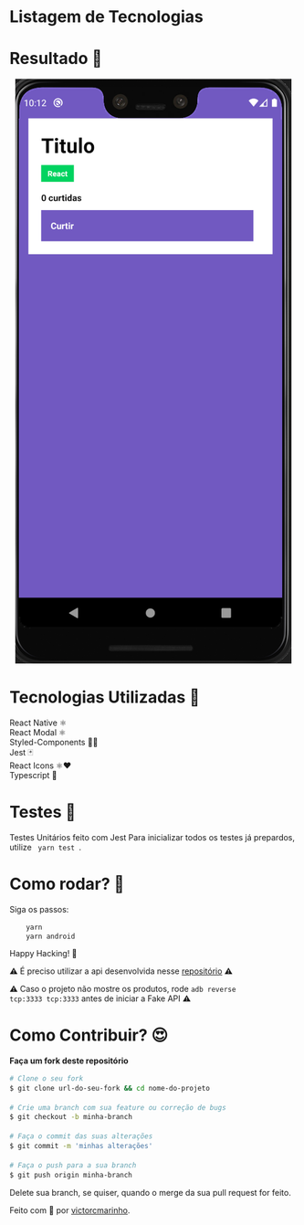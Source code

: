 # Listagem de Tecnologias


# Resultado 🚀
<p align="center">
  <img src="./imgs/listagem.png" />
</p>

# Tecnologias Utilizadas 🚀
React Native ⚛️ <br />
React Modal ⚛️ <br />
Styled-Components 💅🏻 <br />
Jest 🃏 <br />
React Icons ⚛️❤️ <br />
Typescript 🦕

# Testes 🧪
Testes Unitários feito com Jest
Para inicializar todos os testes já prepardos, utilize <code> yarn test </code>.

# Como rodar? 🤔
Siga os passos:

```
    yarn
    yarn android

```
Happy Hacking! 🚀

⚠️ É preciso utilizar a api desenvolvida nesse <a href="https://github.com/victorcmarinho/Listagem-de-tecnologias">repositório</a> ⚠️

⚠️ Caso o projeto não mostre os produtos, rode <code>adb reverse tcp:3333 tcp:3333</code> antes de iniciar a Fake API ⚠️

# Como Contribuir? 😍
**Faça um fork deste repositório**

```bash
# Clone o seu fork
$ git clone url-do-seu-fork && cd nome-do-projeto

# Crie uma branch com sua feature ou correção de bugs
$ git checkout -b minha-branch

# Faça o commit das suas alterações
$ git commit -m 'minhas alterações'

# Faça o push para a sua branch
$ git push origin minha-branch
```

Delete sua branch, se quiser, quando o merge da sua pull request for feito. <br />

Feito com 💜 por <a href="https://www.linkedin.com/in/victorcmarinho/" target="blank">victorcmarinho</a>.
